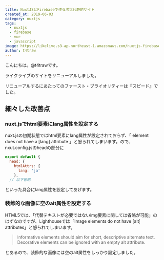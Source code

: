 ```yaml
---
title: NuxtJSとFirebaseで作る次世代静的サイト
created_at: 2019-06-03
category: nuxtjs
tags: 
  - nuxtjs
  - firebase
  - vue
  - javascript
image: https://likelive.s3-ap-northeast-1.amazonaws.com/nuxtjs-firebase.png
author: t4traw
---
```

こんにちは。@t4trawです。

ライクライブのサイトをリニューアルしました。

リニューアルするにあたってのファースト・プライオリティーは『スピード』でした。

## 細々した改善点

### nuxt.jsでhtml要素にlang属性を設定する

nuxt.jsの初期状態ではhtml要素にlang属性が設定されておらず、「<html> element does not have a [lang] attribute 」と怒られてしまいます。ので、nxut.config.jsのheadの部分に

```js
export default {
  head: {
    htmlAttrs: {
      lang: 'ja'
    },
  // 以下省略
```

といった具合にlang属性を設定してあげます。

### 装飾的な画像に空のalt属性を設定する

HTML5では、「代替テキストが必要ではないimg要素に関しては省略が可能」のはずなのですが、Lighthouseでは「Image elements do not have [alt] attributes」と怒られてしまいます。

> Informative elements should aim for short, descriptive alternate text. Decorative elements can be ignored with an empty alt attribute.

とあるので、装飾的な画像には空のalt属性をしっかり設定しました。

